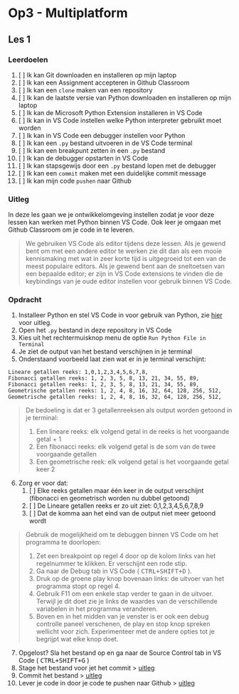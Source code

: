 # Op3 - Multiplatform

## Les 1

### Leerdoelen

1. [ ] Ik kan Git downloaden en installeren op mijn laptop  
2. [ ] Ik kan een Assignment accepteren in Github Classroom
3. [ ] Ik kan een `clone` maken van een repository
4. [ ] Ik kan de laatste versie van Python downloaden en installeren op mijn laptop
5. [ ] Ik kan de Microsoft Python Extension installeren in VS Code
6. [ ] Ik kan in VS Code instellen welke Python interpreter gebruikt moet worden
7. [ ] Ik kan in VS Code een debugger instellen voor Python
8. [ ] Ik kan een `.py` bestand uitvoeren in de VS Code terminal
9. [ ] Ik kan een breakpunt zetten in een `.py` bestand
10. [ ] Ik kan de debugger opstarten in VS Code
11. [ ] Ik kan stapsgewijs door een `.py` bestand lopen met de debugger
12. [ ] Ik kan een `commit` maken met een duidelijke commit message
13. [ ] Ik kan mijn code `pushen` naar Github

### Uitleg

In deze les gaan we je ontwikkelomgeving instellen zodat je voor deze lessen kan werken met Python binnen VS Code. Ook leer je omgaan met Github Classroom om je code in te leveren. 

>We gebruiken VS Code als editor tijdens deze lessen. Als je gewend bent om met een andere editor te werken zie dit dan als een mooie kennismaking met wat in zeer korte tijd is uitgegroeid tot een van de meest populaire editors. Als je gewend bent aan de sneltoetsen van een bepaalde editor; er zijn in VS Code extensions te vinden die de keybindings van je oude editor instellen voor gebruik binnen VS Code.

### Opdracht

1. Installeer Python en stel VS Code in voor gebruik van Python, zie [hier](https://github.com/ROC-van-Amsterdam-College-Amstelland/Docs/blob/master/Python/Installatie-vscode-instellen/README.md) voor uitleg.
2. Open het `.py` bestand in deze repository in VS Code
3. Kies uit het rechtermuisknop menu de optie `Run Python File in Terminal`
4. Je ziet de output van het bestand verschijnen in je terminal
5. Onderstaand voorbeeld laat zien wat er in je terminal verschijnt:
```terminal
Lineare getallen reeks: 1,0,1,2,3,4,5,6,7,8,
Fibonacci getallen reeks: 1, 2, 3, 5, 8, 13, 21, 34, 55, 89,
Fibonacci getallen reeks: 1, 2, 3, 5, 8, 13, 21, 34, 55, 89,
Geometrische getallen reeks: 1, 2, 4, 8, 16, 32, 64, 128, 256, 512,
Geometrische getallen reeks: 1, 2, 4, 8, 16, 32, 64, 128, 256, 512,
````
> De bedoeling is dat er 3 getallenreeksen als output worden getoond in je terminal:
> 1. Een lineare reeks: elk volgend getal in de reeks is het voorgaande getal + 1
> 2. Een fibonacci reeks: elk volgend getal is de som van de twee voorgaande getallen
> 3. Een geometrische reek: elk volgend getal is het voorgaande getal keer 2  

6. Zorg er voor dat:  
    1. [ ] Elke reeks getallen maar één keer in de output verschijnt (fibonacci en geometrisch worden nu dubbel getoond)
    2. [ ] De Lineare getallen reeks er zo uit ziet: 0,1,2,3,4,5,6,7,8,9
    3. [ ] Dat de komma aan het eind van de output niet meer getoond wordt  
> Gebruik de mogelijkheid om te debuggen binnen VS Code om het programma te doorlopen:
> 1. Zet een breakpoint op regel 4 door op de kolom links van het regelnummer te klikken. Er verschijnt een rode stip. 
> 2. Ga naar de Debug tab in VS Code ( <kbd>CTRL</kbd><kbd>+</kbd><kbd>SHIFT</kbd><kbd>+</kbd><kbd>D</kbd> ).  
> 3. Druk op de groene play knop bovenaan links: de uitvoer van het programma stopt op regel 4.
> 4. Gebruik F11 om een enkele stap verder te gaan in de uitvoer. Terwijl je dit doet zie je links de waardes van de verschillende variabelen in het programma veranderen.
> 5. Boven en in het midden van je venster is er ook een debug controlle paneel verschenen, de play en stop knop spreken wellicht voor zich. Experimenteer met de andere opties tot je begrijpt wat elke knop doet. 
7. Opgelost? Sla het bestand op en ga naar de Source Control tab in VS Code ( <kbd>CTRL</kbd><kbd>+</kbd><kbd>SHIFT</kbd><kbd>+</kbd><kbd>G</kbd> ) 
8. Stage het bestand voor jet het commit > [uitleg](https://github.com/ROC-van-Amsterdam-College-Amstelland/Docs/blob/master/Git/fe-git-workflow.md#files-stagen-voor-een-commit)
9.  Commit het bestand > [uitleg](https://github.com/ROC-van-Amsterdam-College-Amstelland/Docs/blob/master/Git/fe-git-workflow.md#git-commit)
10. Lever je code in door je code te pushen naar Github > [uitleg](https://github.com/ROC-van-Amsterdam-College-Amstelland/Docs/blob/master/Git/fe-git-workflow.md#git-push)
